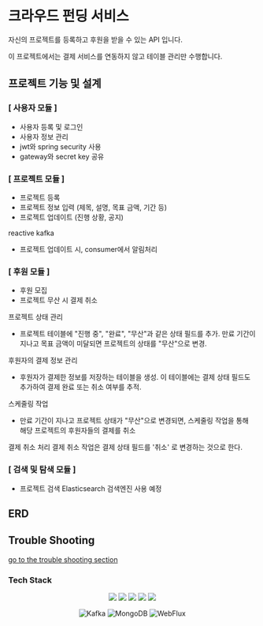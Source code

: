 #  크라우드 펀딩 서비스

자신의 프로젝트를 등록하고 후원을 받을 수 있는 API 입니다.

이 프로젝트에서는 결제 서비스를 연동하지 않고 테이블 관리만 수행합니다. 

## 프로젝트 기능 및 설계

### [ 사용자 모듈 ]

- 사용자 등록 및 로그인
- 사용자 정보 관리
- jwt와 spring security 사용
- gateway와 secret key 공유

### [ 프로젝트 모듈 ]

- 프로젝트 등록
- 프로젝트 정보 입력 (제목, 설명, 목표 금액, 기간 등)
- 프로젝트 업데이트 (진행 상황, 공지)

reactive kafka
- 프로젝트 업데이트 시, consumer에서 알림처리

### [ 후원 모듈 ]

- 후원 모집
- 프로젝트 무산 시 결제 취소 

프로젝트 상태 관리
- 프로젝트 테이블에 "진행 중", "완료", "무산"과 같은 상태 필드를 추가. 만료 기간이 지나고 목표 금액이 미달되면 프로젝트의 상태를 "무산"으로 변경.

후원자의 결제 정보 관리
- 후원자가 결제한 정보를 저장하는 테이블을 생성. 이 테이블에는 결제 상태 필드도 추가하여 결제 완료 또는 취소 여부를 추적.

스케줄링 작업
- 만료 기간이 지나고 프로젝트 상태가 "무산"으로 변경되면, 스케줄링 작업을 통해 해당 프로젝트의 후원자들의 결제를 취소

결제 취소 처리
결제 취소 작업은 결제 상태 필드를 '취소' 로 변경하는 것으로 한다. 

### [ 검색 및 탐색 모듈 ]


- 프로젝트 검색 Elasticsearch 검색엔진 사용 예정


## ERD

## Trouble Shooting
[go to the trouble shooting section](doc/TROUBLE_SHOOTING.md)


### Tech Stack

<div align=center> 
  <img src="https://img.shields.io/badge/SpringBoot-6DB33F?style=for-the-square&logo=SpringBoot&logoColor=white"/>
  <img src="https://img.shields.io/badge/Java-007396?style=for-the-square&logo=java&logoColor=white">
  <img src="https://img.shields.io/badge/github-181717?style=for-the-square&logo=github&logoColor=white">
  <img src="https://img.shields.io/badge/Docker-2496ED?style=for-the-square&logo=Docker&logoColor=white"/> 
  <img src="https://img.shields.io/badge/gradle-02303A?style=for-the-square&logo=gradle&logoColor=white">
  
![Kafka](https://img.shields.io/badge/Kafka-000000?style=for-the-square&logo=apache%20kafka&logoColor=white)
![MongoDB](https://img.shields.io/badge/MongoDB-47A248?style=for-the-square&logo=mongodb&logoColor=white)
![WebFlux](https://img.shields.io/badge/WebFlux-FF4088?style=for-the-square&logo=spring&logoColor=white)
</div>

